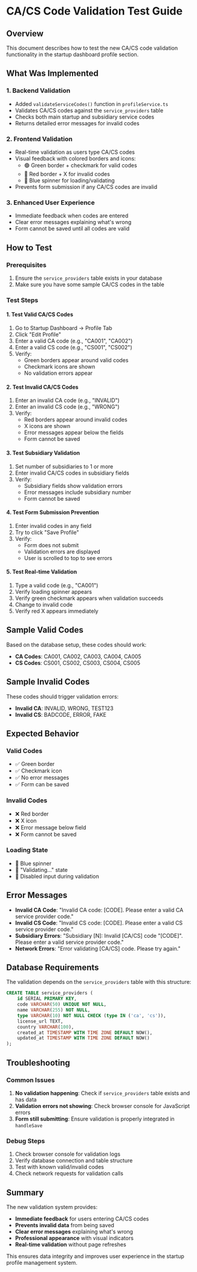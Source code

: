 # CA/CS Code Validation Test Guide

## Overview
This document describes how to test the new CA/CS code validation functionality in the startup dashboard profile section.

## What Was Implemented

### 1. Backend Validation
- Added `validateServiceCodes()` function in `profileService.ts`
- Validates CA/CS codes against the `service_providers` table
- Checks both main startup and subsidiary service codes
- Returns detailed error messages for invalid codes

### 2. Frontend Validation
- Real-time validation as users type CA/CS codes
- Visual feedback with colored borders and icons:
  - 🟢 Green border + checkmark for valid codes
  - 🔴 Red border + X for invalid codes
  - 🔵 Blue spinner for loading/validating
- Prevents form submission if any CA/CS codes are invalid

### 3. Enhanced User Experience
- Immediate feedback when codes are entered
- Clear error messages explaining what's wrong
- Form cannot be saved until all codes are valid

## How to Test

### Prerequisites
1. Ensure the `service_providers` table exists in your database
2. Make sure you have some sample CA/CS codes in the table

### Test Steps

#### 1. Test Valid CA/CS Codes
1. Go to Startup Dashboard → Profile Tab
2. Click "Edit Profile"
3. Enter a valid CA code (e.g., "CA001", "CA002")
4. Enter a valid CS code (e.g., "CS001", "CS002")
5. Verify:
   - Green borders appear around valid codes
   - Checkmark icons are shown
   - No validation errors appear

#### 2. Test Invalid CA/CS Codes
1. Enter an invalid CA code (e.g., "INVALID")
2. Enter an invalid CS code (e.g., "WRONG")
3. Verify:
   - Red borders appear around invalid codes
   - X icons are shown
   - Error messages appear below the fields
   - Form cannot be saved

#### 3. Test Subsidiary Validation
1. Set number of subsidiaries to 1 or more
2. Enter invalid CA/CS codes in subsidiary fields
3. Verify:
   - Subsidiary fields show validation errors
   - Error messages include subsidiary number
   - Form cannot be saved

#### 4. Test Form Submission Prevention
1. Enter invalid codes in any field
2. Try to click "Save Profile"
3. Verify:
   - Form does not submit
   - Validation errors are displayed
   - User is scrolled to top to see errors

#### 5. Test Real-time Validation
1. Type a valid code (e.g., "CA001")
2. Verify loading spinner appears
3. Verify green checkmark appears when validation succeeds
4. Change to invalid code
5. Verify red X appears immediately

## Sample Valid Codes
Based on the database setup, these codes should work:
- **CA Codes**: CA001, CA002, CA003, CA004, CA005
- **CS Codes**: CS001, CS002, CS003, CS004, CS005

## Sample Invalid Codes
These codes should trigger validation errors:
- **Invalid CA**: INVALID, WRONG, TEST123
- **Invalid CS**: BADCODE, ERROR, FAKE

## Expected Behavior

### Valid Codes
- ✅ Green border
- ✅ Checkmark icon
- ✅ No error messages
- ✅ Form can be saved

### Invalid Codes
- ❌ Red border
- ❌ X icon
- ❌ Error message below field
- ❌ Form cannot be saved

### Loading State
- 🔄 Blue spinner
- 🔄 "Validating..." state
- 🔄 Disabled input during validation

## Error Messages
- **Invalid CA Code**: "Invalid CA code: [CODE]. Please enter a valid CA service provider code."
- **Invalid CS Code**: "Invalid CS code: [CODE]. Please enter a valid CS service provider code."
- **Subsidiary Errors**: "Subsidiary [N]: Invalid [CA/CS] code "[CODE]". Please enter a valid service provider code."
- **Network Errors**: "Error validating [CA/CS] code. Please try again."

## Database Requirements
The validation depends on the `service_providers` table with this structure:
```sql
CREATE TABLE service_providers (
    id SERIAL PRIMARY KEY,
    code VARCHAR(50) UNIQUE NOT NULL,
    name VARCHAR(255) NOT NULL,
    type VARCHAR(10) NOT NULL CHECK (type IN ('ca', 'cs')),
    license_url TEXT,
    country VARCHAR(100),
    created_at TIMESTAMP WITH TIME ZONE DEFAULT NOW(),
    updated_at TIMESTAMP WITH TIME ZONE DEFAULT NOW()
);
```

## Troubleshooting

### Common Issues
1. **No validation happening**: Check if `service_providers` table exists and has data
2. **Validation errors not showing**: Check browser console for JavaScript errors
3. **Form still submitting**: Ensure validation is properly integrated in `handleSave`

### Debug Steps
1. Check browser console for validation logs
2. Verify database connection and table structure
3. Test with known valid/invalid codes
4. Check network requests for validation calls

## Summary
The new validation system provides:
- **Immediate feedback** for users entering CA/CS codes
- **Prevents invalid data** from being saved
- **Clear error messages** explaining what's wrong
- **Professional appearance** with visual indicators
- **Real-time validation** without page refreshes

This ensures data integrity and improves user experience in the startup profile management system.
